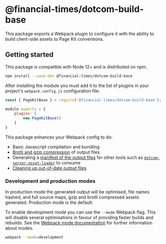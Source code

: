 # @financial-times/dotcom-build-base

This package exports a Webpack plugin to configure it with the ability to build client-side assets to Page Kit conventions.

## Getting started

This package is compatible with Node 12+ and is distributed on npm.

```sh
npm install --save-dev @financial-times/dotcom-build-base
```

After installing the module you must add it to the list of plugins in your project's `webpack.config.js` configuration file:

```js
const { PageKitBase } = require('@financial-times/dotcom-build-base');

module.exports = {
	plugins: [
		new PageKitBase()
	]
}
```

This package enhances your Webpack config to do:

- Basic Javascript compilation and bundling
- [Brotli and gzip compression](https://webpack.js.org/plugins/compression-webpack-plugin/) of output files
- Generating a [manifest of the output files](https://github.com/danethurber/webpack-manifest-plugin) for other tools such as [`dotcom-server-asset-loader`](../dotcom-server-asset-loader/README.md) to consume
- [Cleaning up out-of-date output files](https://github.com/johnagan/clean-webpack-plugin)

### Development and production modes

In production mode the generated output will be optimised, file names hashed, and full source maps, gzip and brotli compressed assets generated. Production mode is the default.

To enable development mode you can use the `--mode` Webpack flag. This will disable several optimisations in favour of providing faster builds and rebuilds. See the [Webpack mode documentation] for further information about modes.

```sh
webpack --mode=development
```

[Webpack mode documentation]: https://webpack.js.org/concepts/mode/
